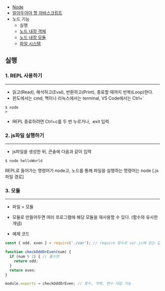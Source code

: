 - [Node](./README.md)
- [알아두어야 할 자바스크립트](./JavaScript.md)
- 노드 기능
    - 실행  
    - [노드 내장 객체](./Node-Objects)  
    - [노드 내장 모듈](./Node-Module)  
    - [파일 시스템](./FileSystem)
## 실행

### 1. REPL 사용하기
***
- 읽고(Read), 해석하고(Eval), 반환하고(Print), 종료할 때까지 반복(Loop)한다.
- 윈도에서는 cmd, 맥이나 리눅스에서는 terminal, VS Code에서는 Ctrl+`
~~~console
$ node
>
~~~
- REPL 종료하려면 Ctrl+c를 두 번 누르거나, .exit 입력

### 2. js파일 실행하기
***
- js파일을 생성한 뒤, 콘솔에 다음과 같이 입력
~~~console
$ node helloWorld
~~~
REPL로 들어가는 명령어가 node고, 노드를 통해 파일을 실행하는 명령어는 node [.js 파일 경로]

### 3. 모듈
***
- 파일 = 모듈
- 모듈로 만들어두면 여러 프로그램에 해당 모듈을 재사용할 수 있다. (함수와 유사한 개념)

- 예제 코드
~~~js
const { odd, even } = require('./var'); // require 함수로 var.js에 있는 값을 불러옴

function checkOddOrEven(num) {
  if (num % 2) { // 홀수면
    return odd;
  }
  return even;
}

module.exports = checkOddOrEven; // 함수, 객체, 변수 대입 가능
~~~
